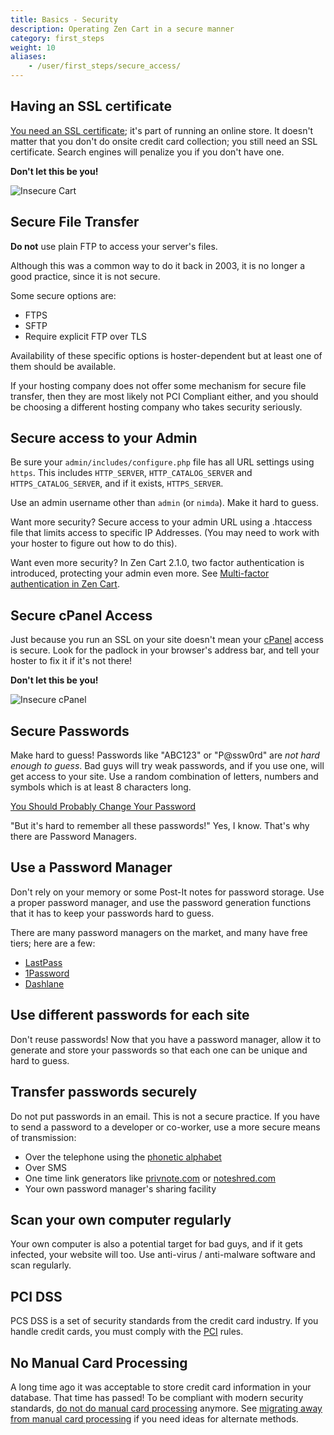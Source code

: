 ```yaml
---
title: Basics - Security 
description: Operating Zen Cart in a secure manner
category: first_steps
weight: 10
aliases:
    - /user/first_steps/secure_access/
---
```


## Having an SSL certificate 

[You need an SSL certificate](/user/first_steps/yes_you_need_ssl/); 
it's part of running an online store. It doesn't matter that you don't do onsite credit card collection; you still need an SSL certificate.  Search engines will penalize you if you don't have one. 

**Don't let this be you!**

![Insecure Cart](/images/insecure_cart.png)

## Secure File Transfer 

**Do not** use plain FTP to access your server's files.  

Although this was a common way to do it back in 2003, it is no longer a good practice, since it is not secure. 

Some secure options are:

- FTPS
- SFTP
- Require explicit FTP over TLS

Availability of these specific options is hoster-dependent but at least one
of them should be available. 

If your hosting company does not offer some mechanism for secure file transfer, then they are most likely not PCI Compliant either, and you should be choosing a different hosting company who takes security seriously.

## Secure access to your Admin

Be sure your `admin/includes/configure.php` file has all URL settings using `https`.  This includes `HTTP_SERVER`, `HTTP_CATALOG_SERVER` and `HTTPS_CATALOG_SERVER`, and if it exists, `HTTPS_SERVER`. 

Use an admin username other than `admin` (or `nimda`).  Make it hard to guess.

Want more security?  Secure access to your admin URL using a .htaccess file that limits access to specific IP Addresses.  (You may need to work with your hoster to figure out how to do this).

Want even more security?  In Zen Cart 2.1.0, two factor authentication is introduced, protecting your admin even more. See [Multi-factor authentication in Zen Cart](/user/security/multifactor/).

## Secure cPanel Access 

Just because you run an SSL on your site doesn't mean your [cPanel](/user/first_steps/cpanel/) access is secure.  Look for the padlock in your browser's address bar, and tell your hoster to fix it if it's not there! 

**Don't let this be you!**

![Insecure cPanel](/images/cpanel_insecure.png)

## Secure Passwords 

Make hard to guess!  Passwords like "ABC123" or "P@ssw0rd" are *not hard enough to guess*.  Bad guys will try weak passwords, and if you use one, will get access to your site.   Use a random combination of letters, numbers and symbols which is at least 8 characters long.  

[You Should Probably Change Your Password](https://www.youtube.com/watch?v=aHaBH4LqGsI)

"But it's hard to remember all these passwords!"  Yes, I know.  That's why there are Password Managers. 

## Use a Password Manager 

Don't rely on your memory or some Post-It notes for password storage.  Use a proper password manager, and use the password generation functions that it has to keep your passwords hard to guess. 

There are many password managers on the market, and many have free tiers; here are a few: 

- [LastPass](https://www.lastpass.com/)
- [1Password](https://1password.com/)
- [Dashlane](https://dashlane.com) 

## Use different passwords for each site

Don't reuse passwords! Now that you have a password manager, allow it to generate and store your passwords so that each one can be unique and hard to guess.  

## Transfer passwords securely

Do not put passwords in an email.  This is not a secure practice.  If you have to send a password to a developer or co-worker, use a more secure means of transmission:

- Over the telephone using the [phonetic alphabet](https://en.wikipedia.org/wiki/NATO_phonetic_alphabet)
- Over SMS 
- One time link generators like [privnote.com](https://privnote.com) or [noteshred.com](https://noteshred.com)
- Your own password manager's sharing facility 

## Scan your own computer regularly 

Your own computer is also a potential target for bad guys, and if it gets infected, your website will too.  Use anti-virus / anti-malware software and scan regularly. 

## PCI DSS 

PCS DSS is a set of security standards from the credit card industry.  If you handle credit cards, you must comply with the [PCI](/user//payment/pci/) rules. 

## No Manual Card Processing
A long time ago it was acceptable to store credit card information in your database.  That time has passed!  To be compliant with modern security standards, [do not do manual card processing](/user/payment/why_not_manual/) anymore. See [migrating away from manual card processing](/user/payment/getting_off_manual/) if you need ideas for alternate methods. 

